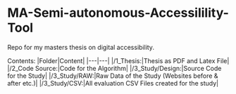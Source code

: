 # MA-Semi-autonomous-Accessilility-Tool
Repo for my masters thesis on digital accessibility. 

Contents:
|Folder|Content|
|---|---|
|/1_Thesis:|Thesis as PDF and Latex File|
|/2_Code Source:|Code for the Algorithm|
|/3_Study/Design:|Source Code for the Study|
|/3_Study/RAW:|Raw Data of the Study (Websites before & after etc.)|
|/3_Study/CSV:|All evaluation CSV Files created for the study|


